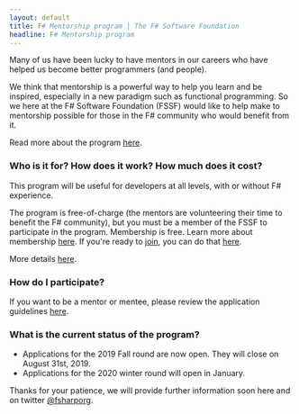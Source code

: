 ```yaml
---
layout: default
title: F# Mentorship program | The F# Software Foundation
headline: F# Mentorship program
---
```



Many of us have been lucky to have mentors in our careers who have helped us become better programmers (and people).

We think that mentorship is a powerful way to help you learn and be inspired, especially in a new paradigm such as functional programming.
So we here at the F# Software Foundation (FSSF)  would like to help make to mentorship possible for those in the F# community who would benefit from it.

Read more about the program [here](about.html).

### Who is it for? How does it work? How much does it cost?

This program will be useful for developers at all levels, with or without F# experience.

The program is free-of-charge (the mentors are volunteering their time to benefit the F# community), but
you must be a member of the FSSF to participate in the program. Membership is free. Learn more about membership [here](http://foundation.fsharp.org/membership). If you're ready to [join](http://foundation.fsharp.org/join), you can do that [here](http://foundation.fsharp.org/join).

More details [here](about.html).

### How do I participate?

If you want to be a mentor or mentee, please review the application guidelines [here](register.html).

### What is the current status of the program?

* Applications for the 2019 Fall round are now open. They will close on August 31st, 2019.
* Applications for the 2020 winter round will open in January.


Thanks for your patience, we will provide further information soon here and on twitter [@fsharporg](https://twitter.com/fsharporg).
